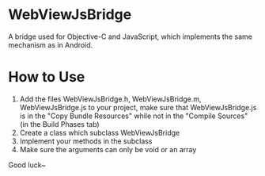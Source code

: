 WebViewJsBridge
===============

A bridge used for Objective-C and JavaScript, which implements the same mechanism as in Android.

How to Use
===============
1. Add the files WebViewJsBridge.h, WebViewJsBridge.m, WebViewJsBridge.js to your project, make sure that WebViewJsBridge.js is in the "Copy Bundle Resources" while not in the "Compile Sources" (in the Build Phases tab)
2. Create a class which subclass WebViewJsBridge
3. Implement your methods in the subclass
4. Make sure the arguments can only be void or an array

Good luck~
